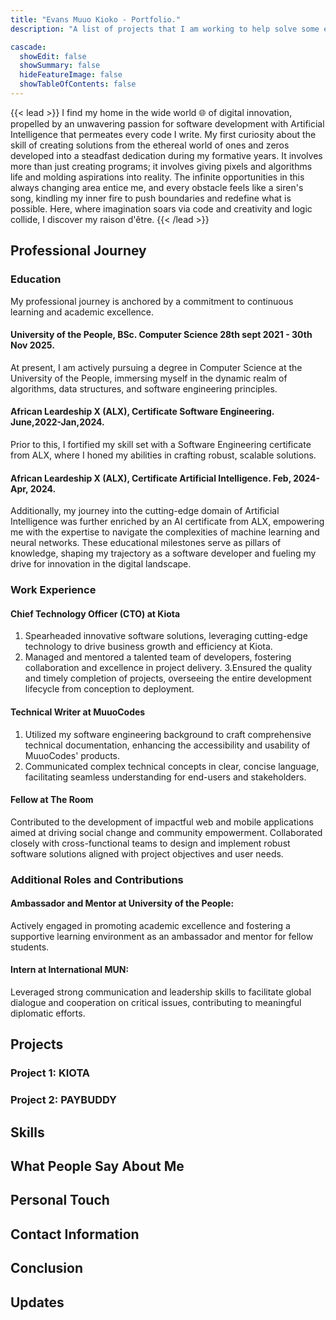 ```yaml
---
title: "Evans Muuo Kioko - Portfolio."
description: "A list of projects that I am working to help solve some every day problems that people face."

cascade:
  showEdit: false
  showSummary: false
  hideFeatureImage: false
  showTableOfContents: false 
---
```

{{< lead >}}
I find my home in the wide world 🌐 of digital innovation, propelled by an unwavering passion for software development with Artificial Intelligence that permeates every code I write. My first curiosity about the skill of creating solutions from the ethereal world of ones and zeros developed into a steadfast dedication during my formative years. It involves more than just creating programs; it involves giving pixels and algorithms life and molding aspirations into reality. The infinite opportunities in this always changing area entice me, and every obstacle feels like a siren's song, kindling my inner fire to push boundaries and redefine what is possible. Here, where imagination soars via code and creativity and logic collide, I discover my raison d'être.
{{< /lead >}}

## Professional Journey
### Education
My professional journey is anchored by a commitment to continuous learning and academic excellence.
#### University of the People, BSc. Computer Science 28th sept 2021 - 30th Nov 2025.
At present, I am actively pursuing a degree in Computer Science at the University of the People, immersing myself in the dynamic realm of algorithms, data structures, and software engineering principles. 

#### African Leardeship X (ALX), Certificate Software Engineering. June,2022-Jan,2024.
Prior to this, I fortified my skill set with a Software Engineering certificate from ALX, where I honed my abilities in crafting robust, scalable solutions. 

#### African Leardeship X (ALX), Certificate Artificial Intelligence. Feb, 2024-Apr, 2024.
Additionally, my journey into the cutting-edge domain of Artificial Intelligence was further enriched by an AI certificate from ALX, empowering me with the expertise to navigate the complexities of machine learning and neural networks. These educational milestones serve as pillars of knowledge, shaping my trajectory as a software developer and fueling my drive for innovation in the digital landscape.

### Work Experience

#### Chief Technology Officer (CTO) at Kiota
  1. Spearheaded innovative software solutions, leveraging cutting-edge technology to drive business growth and efficiency at Kiota.
  2. Managed and mentored a talented team of developers, fostering collaboration and excellence in project delivery.
  3.Ensured the quality and timely completion of projects, overseeing the entire development lifecycle from conception to deployment.

#### Technical Writer at MuuoCodes
  1. Utilized my software engineering background to craft comprehensive technical documentation, enhancing the accessibility and usability of MuuoCodes' products.
  2. Communicated complex technical concepts in clear, concise language, facilitating seamless understanding for end-users and stakeholders.

#### Fellow at The Room
Contributed to the development of impactful web and mobile applications aimed at driving social change and community empowerment.
Collaborated closely with cross-functional teams to design and implement robust software solutions aligned with project objectives and user needs.

### Additional Roles and Contributions
#### Ambassador and Mentor at University of the People: 
Actively engaged in promoting academic excellence and fostering a supportive learning environment as an ambassador and mentor for fellow students.
#### Intern at International MUN: 
Leveraged strong communication and leadership skills to facilitate global dialogue and cooperation on critical issues, contributing to meaningful diplomatic efforts.

## Projects
### Project 1: KIOTA
<!-- - Brief description of the project.
- Technologies used.
- Your role and contributions.
- Results or impact of the project. -->

### Project 2: PAYBUDDY
<!-- - Repeat -->

## Skills
<!-- - List your technical skills, programming languages, frameworks, tools, etc.
- Optionally, rate your proficiency level for each skill. -->

## What People Say About Me
<!-- - Include any recommendations or testimonials from colleagues, supervisors, or clients if available. -->

## Personal Touch
<!-- - Share a bit about your personality, hobbies, or interests outside of work.
- This helps to humanize your portfolio and make a personal connection with the reader. -->

## Contact Information
<!-- - Provide ways to contact you, such as email, LinkedIn profile, or portfolio website. -->

## Conclusion
<!-- - Thank the reader for visiting your portfolio and express your enthusiasm for future opportunities. -->

## Updates
<!-- - Mention that your portfolio is regularly updated with new projects and achievements. -->

<!-- ## Acknowledgment
- (Optional) Acknowledge any tools or frameworks used to create your portfolio. -->

